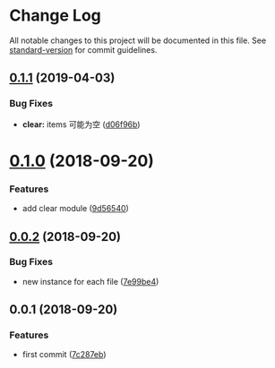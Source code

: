 # Change Log

All notable changes to this project will be documented in this file. See [standard-version](https://github.com/conventional-changelog/standard-version) for commit guidelines.

<a name="0.1.1"></a>
## [0.1.1](https://github.com/fjc0k/better-qiniu-cli/compare/v0.1.0...v0.1.1) (2019-04-03)


### Bug Fixes

* **clear:** items 可能为空 ([d06f96b](https://github.com/fjc0k/better-qiniu-cli/commit/d06f96b))



<a name="0.1.0"></a>
# [0.1.0](https://github.com/fjc0k/better-qiniu-cli/compare/v0.0.2...v0.1.0) (2018-09-20)


### Features

* add clear module ([9d56540](https://github.com/fjc0k/better-qiniu-cli/commit/9d56540))



<a name="0.0.2"></a>
## [0.0.2](https://github.com/fjc0k/better-qiniu-cli/compare/v0.0.1...v0.0.2) (2018-09-20)


### Bug Fixes

* new instance for each file ([7e99be4](https://github.com/fjc0k/better-qiniu-cli/commit/7e99be4))



<a name="0.0.1"></a>
## 0.0.1 (2018-09-20)


### Features

* first commit ([7c287eb](https://github.com/fjc0k/better-qiniu-cli/commit/7c287eb))
